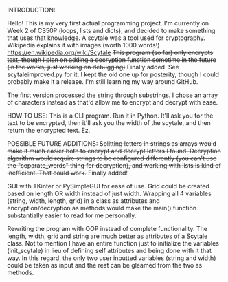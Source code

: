 INTRODUCTION:

Hello! This is my very first actual programming project. I'm currently on Week 2 of CS50P (loops, lists and dicts), and decided to make something that uses that knowledge. A scytale was a tool used for cryptography. Wikipedia explains it with images (worth 1000 words!)
https://en.wikipedia.org/wiki/Scytale
~~This program (so far) only encrypts text, though I plan on adding a decryption function sometime in the future (in the works, just working on debugging)~~
Finally added. See scytaleimproved.py for it. I kept the old one up for posterity, though I could probably make it a release. I'm still learning my way around GitHub.

The first version processed the string through substrings. I chose an array of characters instead as that'd allow me to encrypt and decrypt with ease.

HOW TO USE:
This is a CLI program. Run it in Python. It'll ask you for the text to be encrypted, then it'll ask you the width of the scytale, and then return the encrypted text. Ez. 

POSSIBLE FUTURE ADDITIONS:
~~Splitting letters in strings as arrays would make it much easier both to encrypt and decrypt letters I found. Decryption algorithm would require strings to be configured differently (you can't use the "separate_words" thing for decryption), and working with lists is kind of inefficient. That could work.~~
Finally added! 

GUI with TKinter or PySimpleGUI for ease of use. Grid could be created based on length OR width instead of just width. Wrapping all 4 variables (string, width, length, grid) in a class as attributes and encryption/decryption as methods would make the main() function substantially easier to read for me personally. 

Rewriting the program with OOP instead of complete functionality. The length, width, grid and string are much better as attributes of a Scytale class. Not to mention I have an entire function just to initialize the variables (init_scytale) in lieu of defining self attributes and being done with it that way. In this regard, the only two user inputted variables (string and width) could be taken as input and the rest can be gleamed from the two as methods. 
